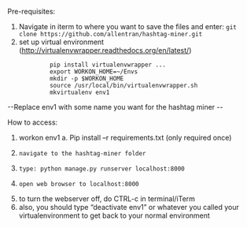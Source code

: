 Pre-requisites:
1. Navigate in iterm to where you want to save the files and enter:
   `git clone https://github.com/allentran/hashtag-miner.git`
2. set up virtual environment (http://virtualenvwrapper.readthedocs.org/en/latest/)
``` 
           	pip install virtualenvwrapper ...
           	export WORKON_HOME=~/Envs
           	mkdir -p $WORKON_HOME
           	source /usr/local/bin/virtualenvwrapper.sh
           	mkvirtualenv env1

```
--Replace env1 with some name you want for the hashtag miner --
 
How to access:
1.    workon env1
a.     Pip install –r requirements.txt (only required once)
2.     navigate to the hashtag-miner folder
3.     type: python manage.py runserver localhost:8000
4.     open web browser to localhost:8000
5.  to turn the webserver off, do CTRL-c in terminal/iTerm
6.  also, you should type “deactivate env1” or whatever you called your virtualenvironment to get back to your normal environment
